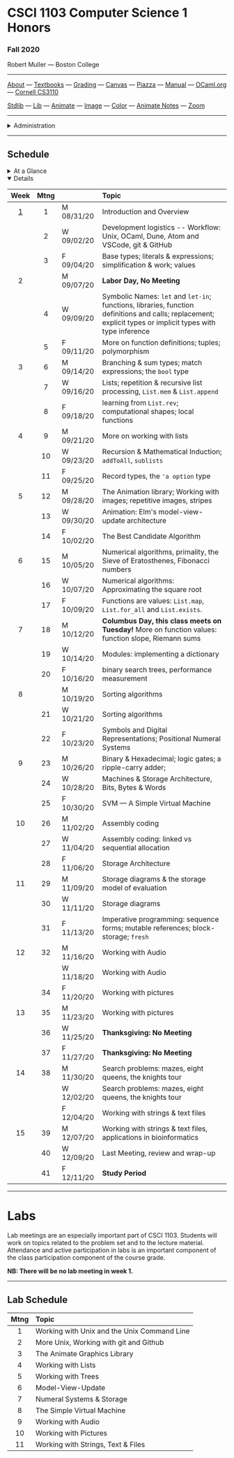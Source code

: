 # CSCI 1103 Computer Science 1 Honors

### Fall 2020

Robert Muller — Boston College

---

[About](resources/about.md) — [Textbooks](resources/textbooks.md) — [Grading](resources/grading.md) — [Canvas](https://bostoncollege.instructure.com/courses/1614229) — [Piazza](https://piazza.com/class/ke7uxpkwqw643p) — [Manual](http://caml.inria.fr/pub/docs/manual-ocaml/index.html) — [OCaml.org](https://ocaml.org/)  — [Cornell CS3110](https://www.cs.cornell.edu/courses/cs3110/2020sp/)

[Stdlib](http://caml.inria.fr/pub/docs/manual-ocaml/stdlib.html) — [Lib](resources/libraries/lib.mli) — [Animate](resources/libraries/animate.mli) — [Image](resources/libraries/image.mli) — [Color](resources/libraries/color.mli) — [Animate Notes](./resources/libraries/animate/README.md) — [Zoom](https://bccte.zoom.us/j/3306891980)

---

<details>
  <summary>Administration</summary>

+ [Meets On Line](https://bccte.zoom.us/j/3306891980): Mondays, Wednesdays and Fridays at 11AM.

+ **Instructor:** [Robert Muller](http://www.cs.bc.edu/~muller/)

+ [Office Hours](https://bccte.zoom.us/j/3306891980): Tuesdays 10AM - 12PM, Wednesdays 1PM - 3PM and by appointment Tuesday through Friday as available.

**Teaching Assistants:**

<details open> <summary>Gavin Bloom, Head Teaching Assistant</summary>

+ **Section 101001**: Tuesdays, 5PM, [Zoom](https://bccte.zoom.us/j/9694152673).
+ **Office Hours** Thursdays 1PM -- 4:00PM.

</details>

<details open> <summary>Emma Sabbadini</summary>

+ **Section 101002**: Tuesdays 6PM [Zoom](https://bccte.zoom.us/j/6103994178).
+ **Office Hours** Tuesdays 7PM -- 8PM, Fridays 12PM -- 2PM.

</details>

<details open><summary>Callie Sardina</summary>

+ **Section 101003**: Wednesdays 5PM [Zoom](https://bccte.zoom.us/j/2175950858).
+ **Office Hours** Wednesdays 6PM -- 8PM, Sundays 4PM -- 5PM **.

</details>

</details>

---

## Schedule

<details>
  <summary>At a Glance</summary>

  #### Month by Month

1. Learning to code, writing functions;
2. Bits, bytes & machines
3. Applications

#### Week by Week
1. Logisitics; base types and expressions
2. Naming; Writing Functions; Branching 
3. Repetition; Graphics; Lists
4. Repetition
5. Repetition
6. Animation; Model-View-Update
7. Algorithms
8. Digital Representations
9. Machines
10. Storage
11. Coding in Imperative Style
12. Strings, Text & Files
13. Applications
14. Designing & Implementing new Types

</details>

<details open>
  <summary>Details</summary>

| Week | Mtng |     | Topic  |
| :--: | :--: | :-- | :--------------------------------------- |
|  [1](https://github.com/BC-CSCI1103/Week01)  |  1   | M 08/31/20 | Introduction and Overview                |
|      |  2   | W 09/02/20 | Development logistics -- Workflow: Unix, OCaml, Dune, Atom and VSCode, git & GitHub |
|      |  3   | F 09/04/20 | Base types; literals & expressions; simplification & work; values |
|  2  |      | M 09/07/20 | **Labor Day, No Meeting** |
|      |  4   | W 09/09/20 | Symbolic Names: `let` and `let-in`; functions, libraries, function definitions and calls; replacement; explicit types or implicit types with type inference |
|      |  5   | F 09/11/20 | More on function definitions; tuples; polymorphism |
| 3 |  6   | M 09/14/20 | Branching & sum types; match expressions; the `bool` type |
|      |  7   | W 09/16/20 | Lists; repetition & recursive list processing, `List.mem` & `List.append` |
|      |  8   | F 09/18/20 | learning from `List.rev`; computational shapes; local functions |
| 4 |  9   | M 09/21/20 | More on working with lists |
|      |  10  | W 09/23/20 | Recursion & Mathematical Induction; `addToAll`, `sublists` |
|      |  11  | F 09/25/20 | Record types, the `'a option` type |
| 5 |  12  | M 09/28/20 | The Animation library; Working with images; repetitive images, stripes |
|      |  13  | W 09/30/20 | Animation: Elm's model-view-update architecture |
|      |  14  | F 10/02/20 | The Best Candidate Algorithm |
| 6 |  15  | M 10/05/20 | Numerical algorithms, primality, the Sieve of Eratosthenes, Fibonacci numbers |
|      |  16  | W 10/07/20 | Numerical algorithms: Approximating the square root |
|      |  17  | F 10/09/20 | Functions are values: `List.map`, `List.for_all` and `List.exists`. |
| 7 |  18  | M 10/12/20 | **Columbus Day, this class meets on Tuesday!** More on function values: function slope, Riemann sums |
|      |  19  | W 10/14/20 | Modules: implementing a dictionary |
|      |  20  | F 10/16/20 | binary search trees, performance measurement |
| 8 |      | M 10/19/20 | Sorting algorithms |
|      |  21  | W 10/21/20 | Sorting algorithms |
|      |  22  | F 10/23/20 | Symbols and Digital Representations; Positional Numeral Systems |
| 9 |  23  | M 10/26/20 | Binary & Hexadecimal; logic gates; a ripple-carry adder; |
|      |  24  | W 10/28/20 | Machines & Storage Architecture, Bits, Bytes & Words |
|      |  25  | F 10/30/20 | SVM — A Simple Virtual Machine |
|  10  |  26  | M 11/02/20 | Assembly coding |
|      |  27  | W 11/04/20 | Assembly coding: linked vs sequential allocation |
|      |  28  | F 11/06/20 | Storage Architecture |
|  11  |  29  | M 11/09/20 | Storage diagrams & the storage model of evaluation |
|      |  30  | W 11/11/20 | Storage diagrams |
|      |  31  | F 11/13/20 | Imperative programming: sequence forms; mutable references; block-storage; `fresh` |
|  12  |  32  | M 11/16/20 | Working with Audio       |
|                                            |      | W 11/18/20 | Working with Audio |
|      |  34  | F 11/20/20 | Working with pictures |
|  13  |  35  | M 11/23/20 | Working with pictures |
|      |  36  | W 11/25/20 | **Thanksgiving: No Meeting** |
|      |  37  | F 11/27/20 | **Thanksgiving: No Meeting** |
|  14  |  38  | M 11/30/20 | Search problems: mazes, eight queens, the knights tour |
|      |      | W 12/02/20 | Search problems: mazes, eight queens, the knights tour |
|      |      | F 12/04/20 | Working with strings & text files |
|  15  |  39  | M 12/07/20 | Working with strings & text files, applications in bioinformatics |
|      |  40  | W 12/09/20 | Last Meeting, review and wrap-up |
|      |  41  | F 12/11/20 | **Study Period** |

</details>

---

# Labs

Lab meetings are an especially important part of CSCI 1103. Students will work on topics related to the problem set and to the lecture material. Attendance and active participation in labs is an important component of the class participation component of the course grade.

**NB: There will be no lab meeting in week 1.**

---

## Lab Schedule

| Mtng | Topic                                                        |
| :--: | :----------------------------------------------------------- |
|  1   | Working with Unix and the Unix Command Line                  |
|  2   | More Unix, Working with git and Github                       |
|  3   | The Animate Graphics Library                                 |
|  4   | Working with Lists                                           |
|  5   | Working with Trees                                           |
|  6   | Model-View-Update                                            |
|  7   | Numeral Systems & Storage                                    |
|  8   | The Simple Virtual Machine                                   |
|  9   | Working with Audio                                           |
|  10  | Working with Pictures                                        |
|  11  | Working with Strings, Text & Files                           |



